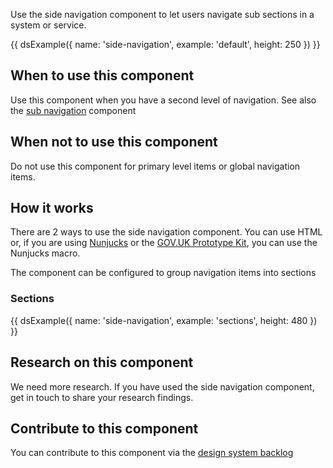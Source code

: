Use the side navigation component to let users navigate sub sections in a system or service.

{{ dsExample({
  name: 'side-navigation',
  example: 'default',
  height: 250
}) }}

## When to use this component

Use this component when you have a second level of navigation. See also the [sub navigation](/components/sub-navigation) component

## When not to use this component

Do not use this component for primary level items or global navigation items.

## How it works

There are 2 ways to use the side navigation component. You can use HTML or, if you are using [Nunjucks](https://mozilla.github.io/nunjucks/) or the [GOV.UK Prototype Kit](https://govuk-prototype-kit.herokuapp.com/), you can use the Nunjucks macro.

The component can be configured to group navigation items into sections

### Sections

{{ dsExample({
  name: 'side-navigation',
  example: 'sections',
  height: 480
}) }}

## Research on this component

We need more research. If you have used the side navigation component, get in touch to share your research findings.

## Contribute to this component

You can contribute to this component via the [design system backlog](https://github.com/ministryofjustice/moj-design-system-backlog/issues/33)
